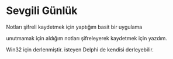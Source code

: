 # Sevgili Günlük
Notları şifreli kaydetmek için yaptığım basit bir uygulama

unutmamak için aldığım notları şifreleyerek kaydetmek için yazdım.

Win32 için derlenmiştir. isteyen Delphi de kendisi derleyebilir.
